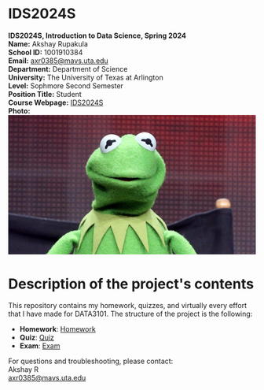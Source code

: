 # IDS2024S
**IDS2024S, Introduction to Data Science, Spring 2024**  
**Name:** Akshay Rupakula  
**School ID:** 1001910384  
**Email:** axr0385@mavs.uta.edu  
**Department:** Department of Science  
**University:** The University of Texas at Arlington  
**Level:** Sophmore Second Semester  
**Position Title:** Student  
**Course Webpage:** [IDS2024S](wwww.cdslab.org)  
**Photo:**  ![A photo of Akshay](_92593800_gettyimages-482923234.jpg)  

# **Description of the project's contents**  
This repository contains my homework, quizzes, and virtually every effort that I have made for DATA3101. The structure of the project is the following:  
* **Homework**: [Homework](./homework)  
* **Quiz**: [Quiz](./quizzes)  
* **Exam**: [Exam](./exams)  

For questions and troubleshooting, please contact:  
Akshay R  
axr0385@mavs.uta.edu  
